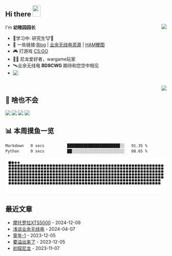 ## Hi there <img src="https://media.giphy.com/media/hvRJCLFzcasrR4ia7z/giphy.gif" width="25px" height="35px">

<a href="#">
  <img align="right" src="https://github-readme-stats.vercel.app/api?username=yzyyz1387&show_icons=true">

</a>

I'm **幼稚园园长**

-  🔬学习中: 研究生🐮🐴
- 💬 一些链接:[Blog](https://yzyyz.top) |  [业余无线电资源](https://s.seeku.site) | [HAM梗图](https://g.seeku.site)
- 🎮 打游戏 [CS:GO](https://store.steampowered.com/app/730/CounterStrike_Global_Offensive/)
- 👮‍♂️ 尼龙爱好者，wargame玩家 
- 🛰业余无线电 **BD8CWG** 期待和您空中相见
- <a href="https://baike.baidu.com/item/%E8%A5%BF%E5%8C%97%E5%86%9C%E6%9E%97%E7%A7%91%E6%8A%80%E5%A4%A7%E5%AD%A6" target="_blank"><img align="left" src="https://cdn.jsdelivr.net/gh/yzyyz1387/WangYeQianger/nwafu.png" height="75px">   
  
<br>
<a href="#" style="">
  <img align="right" src="https://github-readme-stats.vercel.app/api/top-langs/?username=yzyyz1387&hide=html">
</a>


## 🌟 **啥也不会**  
![](https://img.shields.io/badge/Windows10-0078d6?style=flat-square&logo=windows&logoColor=fff)
![](https://img.shields.io/badge/-Python-3e74a2?style=flat-square&logo=Python&logoColor=fff)
![](https://img.shields.io/badge/-PS-00c7f5?style=flat-square&logo=adobephotoshop&logoColor=fff)
![](https://img.shields.io/badge/-PR-d46bf7?style=flat-square&logo=adobepremierepro&logoColor=fff)
<!--
![](https://img.shields.io/badge/Windows10-0078d6?style=flat-square&logo=windows&logoColor=fff)
![](https://img.shields.io/badge/-Python-3e74a2?style=flat-square&logo=Python&logoColor=fff)
![](https://img.shields.io/badge/-HTML-e76029?style=flat-square&logo=html5&logoColor=fff)
![](https://img.shields.io/badge/-CSS-275ee4?style=flat-square&logo=css3&logoColor=fff)
![](https://img.shields.io/badge/-JavaScript-eeca03?style=flat-square&logo=javascript&logoColor=fff)
![](https://img.shields.io/badge/-PS-00c7f5?style=flat-square&logo=adobephotoshop&logoColor=fff)
![](https://img.shields.io/badge/-PR-d46bf7?style=flat-square&logo=adobepremierepro&logoColor=fff)
![](https://img.shields.io/badge/-LR-abd0e8?style=flat-square&logo=adobelightroomclassic&logoColor=fff)
![](https://img.shields.io/badge/-AU-00d8b0?style=flat-square&logo=adobeaudition&logoColor=fff)
-->  


## 📊 **本周摸鱼一览**
<!--START_SECTION:waka-->

```txt
Markdown   0 secs          ███████████████████████░░   91.35 %
Python     0 secs          ██░░░░░░░░░░░░░░░░░░░░░░░   08.65 %
```

<!--END_SECTION:waka-->  

<p align="center">
    <a href="https://github.com/yzyyz1387"><picture>
  <source
    media="(prefers-color-scheme: dark)"
    srcset="/dist/github-snake-dark.svg"
  />
  <source
    media="(prefers-color-scheme: light)"
    srcset="/dist/github-snake.svg"
  />
  <img
    alt="github contribution grid snake animation"
    src="/dist/github-snake-dark.svg"
  />
</picture></a>
</p>
 

## 最近文章
<!-- START_SECTION:blog -->
* <a href='https://yzyyz.top/archives/xts5000.html' target='_blank'>摩托罗拉XTS5000</a> - 2024-12-09
* <a href='https://yzyyz.top/archives/ham.html' target='_blank'>浅谈业余无线电</a> - 2024-04-07
* <a href='https://yzyyz.top/archives/childhood-1.html' target='_blank'>童年-1</a> - 2023-12-05
* <a href='https://yzyyz.top/archives/114514.html' target='_blank'>要溢出来了</a> - 2023-12-05
* <a href='https://yzyyz.top/archives/nylon.html' target='_blank'>初探尼龙</a> - 2023-11-07
<!-- END_SECTION:blog -->
